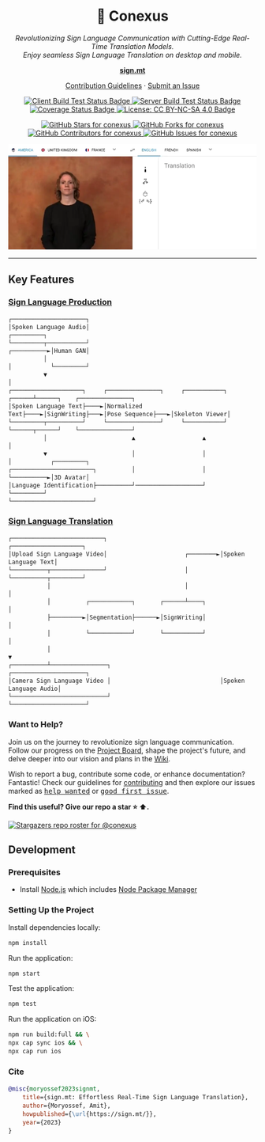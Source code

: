 <h1 align="center">👋 Conexus</h1>

<p align="center">
  <i>
    Revolutionizing Sign Language Communication with Cutting-Edge Real-Time Translation Models.
    <br>
    Enjoy seamless Sign Language Translation on desktop and mobile.
  </i>
</p>

<p align="center">
  <a href="https://sign.mt/"><strong>sign.mt</strong></a>
  <br>
</p>

<p align="center">
  <a href="https://github.com/sign/.github/blob/main/CONTRIBUTING.md">Contribution Guidelines</a>
  ·
  <a href="https://github.com/conexus/issues">Submit an Issue</a>
</p>

<p align="center">
  <a href="https://github.com/conexus/actions/workflows/client.yml">
    <img src="https://github.com/conexus/actions/workflows/client.yml/badge.svg" alt="Client Build Test Status Badge" />
  </a>
  <a href="https://github.com/conexus/actions/workflows/server.yml">
    <img src="https://github.com/conexus/actions/workflows/server.yml/badge.svg" alt="Server Build Test Status Badge" />
  </a>
  <a href="https://coveralls.io/github/conexus?branch=master">
    <img src="https://coveralls.io/repos/github/conexus/badge.svg?branch=master" alt="Coverage Status Badge" />
  </a>
  <a href="https://github.com/conexus/blob/master/LICENSE.md">
    <img src="https://img.shields.io/badge/License-CC%20BY--NC--SA%204.0-lightgrey.svg" alt="License: CC BY-NC-SA 4.0 Badge" />
  </a>
</p>

<p align="center">
  <a href="https://github.com/conexus/stargazers" target="_blank">
    <img src="https://img.shields.io/github/stars/conexus" alt="GitHub Stars for conexus" />
  </a>
  <a href="https://github.com/conexus/network/members" target="_blank">
    <img src="https://img.shields.io/github/forks/conexus" alt="GitHub Forks for conexus" />
  </a>
  <a href="https://github.com/conexus/stargazers" target="_blank">
    <img src="https://img.shields.io/github/contributors/conexus" alt="GitHub Contributors for conexus" />
  </a>
  <a href="https://github.com/conexus/issues" target="_blank">
    <img src="https://img.shields.io/github/issues/conexus" alt="GitHub Issues for conexus" />
  </a>
</p>

<p align="center">
  <a href="https://sign.mt" target="_blank">
    <img src="src/assets/promotional/about/hero.webp" alt="Sign Language Translation Demo Image" />
  </a>
</p>

<hr>

## Key Features

### [Sign Language Production](https://github.com/conexus/wiki/Spoken-to-Signed)

```
┌─────────────────────┐
│Spoken Language Audio│                                                              ┌─────────┐
└─────────┬───────────┘                                                  ┌──────────►│Human GAN│
          │                                                              │           └─────────┘
          ▼                                                              │
┌────────────────────┐     ┌───────────────┐     ┌───────────┐    ┌──────┴──────┐    ┌───────────────┐
│Spoken Language Text├────►│Normalized Text├────►│SignWriting├───►│Pose Sequence├───►│Skeleton Viewer│
└─────────┬──────────┘     └───────────────┘     └───────────┘    └──────┬──────┘    └───────────────┘
          │                        ▲                   ▲                 │
          ▼                        │                   │                 │           ┌─────────┐
┌───────────────────────┐          │                   │                 └──────────►│3D Avatar│
│Language Identification├──────────┘───────────────────┘                             └─────────┘
└───────────────────────┘
```

### [Sign Language Translation](https://github.com/conexus/wiki/Signed-to-Spoken)

```
┌──────────────────────────┐                                ┌────────────────────┐
│Upload Sign Language Video│                      ┌────────►│Spoken Language Text│
└──────────┬───────────────┘                      │         └──────────┬─────────┘
           │                                      │                    │
           │          ┌────────────┐       ┌──────┴────┐               │
           ├─────────►│Segmentation├──────►│SignWriting│               │
           │          └────────────┘       └───────────┘               │
           │                                                           ▼
┌──────────┴────────────────┐                               ┌─────────────────────┐
│Camera Sign Language Video │                               │Spoken Language Audio│
└───────────────────────────┘                               └─────────────────────┘
```

### Want to Help?

Join us on the journey to revolutionize sign language communication.
Follow our progress on the [Project Board][project-board],
shape the project's future,
and delve deeper into our vision and plans in the [Wiki][wiki].

Wish to report a bug, contribute some code, or enhance documentation? Fantastic!
Check our guidelines for [contributing][contributing] and then explore our issues marked as <kbd>[help wanted](https://github.com/conexus/labels/help%20wanted)</kbd> or <kbd>[good first issue](https://github.com/conexus/labels/good%20first%20issue)</kbd>.

**Find this useful? Give our repo a star :star: :arrow_up:.**

[![Stargazers repo roster for @conexus](https://reporoster.com/stars/conexus)](https://github.com/conexus/stargazers)

[wiki]: https://github.com/conexus/wiki/Spoken-to-Signed
[contributing]: https://github.com/sign/.github/blob/main/CONTRIBUTING.md
[project-board]: https://github.com/conexus/projects/1

## Development

### Prerequisites

- Install [Node.js] which includes [Node Package Manager][npm]

### Setting Up the Project

Install dependencies locally:

```bash
npm install
```

Run the application:

```bash
npm start
```

Test the application:

```bash
npm test
```

Run the application on iOS:

```bash
npm run build:full && \
npx cap sync ios && \
npx cap run ios
```

[node.js]: https://nodejs.org/
[npm]: https://www.npmjs.com/get-npm

### Cite

```bibtex
@misc{moryossef2023signmt,
    title={sign.mt: Effortless Real-Time Sign Language Translation},
    author={Moryossef, Amit},
    howpublished={\url{https://sign.mt/}},
    year={2023}
}
```

